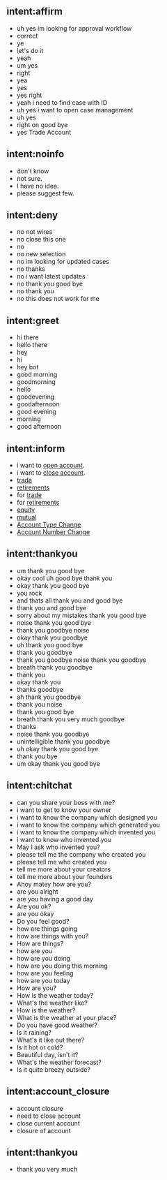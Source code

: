 ## intent:affirm
- uh yes im looking for approval workflow
- correct
- ye
- let's do it
- yeah
- um yes
- right
- yea
- yes
- yes right
- yeah i need to find case with ID
- uh yes i want to open case management
- uh yes
- right on good bye
- yes Trade Account

## intent:noinfo
- don't know
- not sure.
- I have no idea.
- please suggest few.

## intent:deny
- no not wires
- no close this one
- no
- no new selection
- no im looking for updated cases
- no thanks
- no i want latest updates
- no thank you good bye
- no thank you
- no this does not work for me

## intent:greet
- hi there
- hello there
- hey
- hi
- hey bot
- good morning
- goodmorning
- hello
- goodevening
- goodafternoon
- good evening
- morning
- good afternoon

## intent:inform
- i want to [open account](useraction).
- i want to [close account](useraction).
- [trade](accounttype)
- [retirements](accounttype)
- for [trade](accounttype)
- for [retirements](accounttype)
- [equity](prodtype)
- [mutual](prodtype)
- [Account Type Change](adjustment)
- [Account Number Change](adjustment)

## intent:thankyou
- um thank you good bye
- okay cool uh good bye thank you
- okay thank you good bye
- you rock
- and thats all thank you and good bye
- thank you and good bye
- sorry about my mistakes thank you good bye
- noise thank you good bye
- thank you goodbye noise
- okay thank you goodbye
- uh thank you good bye
- thank you goodbye
- thank you goodbye noise thank you goodbye
- breath thank you goodbye
- thank you
- okay thank you
- thanks goodbye
- ah thank you goodbye
- thank you noise
- thank you good bye
- breath thank you very much goodbye
- thanks
- noise thank you goodbye
- unintelligible thank you goodbye
- uh okay thank you good bye
- thank you bye
- um okay thank you good bye

## intent:chitchat
- can you share your boss with me?
- i want to get to know your owner
- i want to know the company which designed you
- i want to know the company which generated you
- i want to know the company which invented you
- i want to know who invented you
- May I ask who invented you?
- please tell me the company who created you
- please tell me who created you
- tell me more about your creators
- tell me more about your founders
- Ahoy matey how are you?
- are you alright
- are you having a good day
- Are you ok?
- are you okay
- Do you feel good?
- how are things going
- how are things with you?
- How are things?
- how are you
- how are you doing
- how are you doing this morning
- how are you feeling
- how are you today
- How are you?
- How is the weather today?
- What's the weather like?
- How is the weather?
- What is the weather at your place?
- Do you have good weather?
- Is it raining?
- What's it like out there?
- Is it hot or cold?
- Beautiful day, isn't it?
- What's the weather forecast?
- Is it quite breezy outside?

## intent:account_closure
- account closure
- need to close account
- close current account
- closure of account

## intent:thankyou
- thank you very much